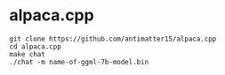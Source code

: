 # alpaca.cpp

```
git clone https://github.com/antimatter15/alpaca.cpp
cd alpaca.cpp
make chat
./chat -m name-of-ggml-7b-model.bin
```
